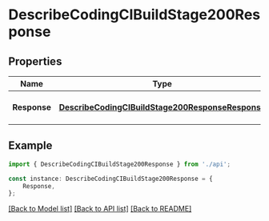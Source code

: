 # DescribeCodingCIBuildStage200Response


## Properties

Name | Type | Description | Notes
------------ | ------------- | ------------- | -------------
**Response** | [**DescribeCodingCIBuildStage200ResponseResponse**](DescribeCodingCIBuildStage200ResponseResponse.md) |  | [optional] [default to undefined]

## Example

```typescript
import { DescribeCodingCIBuildStage200Response } from './api';

const instance: DescribeCodingCIBuildStage200Response = {
    Response,
};
```

[[Back to Model list]](../README.md#documentation-for-models) [[Back to API list]](../README.md#documentation-for-api-endpoints) [[Back to README]](../README.md)
